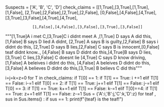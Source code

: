 
Suspects = ['A', 'B', 'C', 'D']
check_claims = [[1,True],[3,True],[1,True],[1,False],
                [2,True],[2,False],[2,True],[2,False],
                [0,False],[4,False],[4,True],
                [3,True],[3,False],[4,True],[4,True],
                
                [1,False],[4,False],[3,False],[3,True],[3,False]]
"""[1,True]A i met C,[3,True]C i didnt meet A ,[1,True] D says A did this,[1,False] B says D lied A didnt,
[2,True] A says B is guilty,[2,False] B says i didnt do this,
[2,True] D says B lies,[2,False] C says B is innocent,[0,False] teaf didnt know..,
[4,False] B says D didnt do this,[4,True]B says D lies,[3,True] C lies,[3,False] C doesnt lie
[4,True] C says D know driving, [1,False] A beleives i didnt do this,
[4,False] A beleives D didnt do this,
[3,False] A believes D didnt do this,[3,True] B believs C did this"""



i=j=k=z=0
for T in check_claims:
        if T[0] == 1:
            if T[1] == True:
                i +=1
            elif T[1] == False: 
                i-=1
        elif T[0] == 2:
            if T[1] == True:
                j+=1
            elif T[1] == False:
                j-=1
        elif T[0] == 3:
            if T[1] == True:
                k+=1
            elif T[1] == False:
                k-=1
        elif T[0]==4:
            if T[1] == True:
                z+=1
            elif T[1] == False:
                z-=1
Sus = {'A':i,'B':j,'C':k,'D':z}
for teaf , sus in Sus.items() :
    if  sus == 1:
        print(f"{teaf} is the teaf!")

